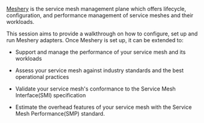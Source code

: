 [Meshery](https://meshery.io/) is the service mesh management plane which offers lifecycle, configuration, and performance management of service meshes and their workloads.

This session aims to provide a walkthrough on how to configure, set up and run Meshery adapters. Once Meshery is set up, it can be extended to:

- Support and manage the performance of your service mesh and its workloads 

- Assess your service mesh against industry standards and the best operational practices

- Validate your service mesh's conformance to the Service Mesh Interface(SMI) specification

- Estimate the overhead features of your service mesh with the Service Mesh Performance(SMP) standard.